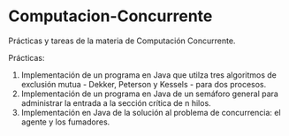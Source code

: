 # Computacion-Concurrente
Prácticas y tareas de la materia de Computación Concurrente.

Prácticas:
1. Implementación de un programa en Java que utilza tres algoritmos de exclusión mutua - Dekker, Peterson y Kessels - para dos procesos.
2. Implementación de un programa en Java de un semáforo general para administrar la entrada a la sección crítica de n hilos.
3. Implementación en Java de la solución al problema de concurrencia: el agente y los fumadores.
